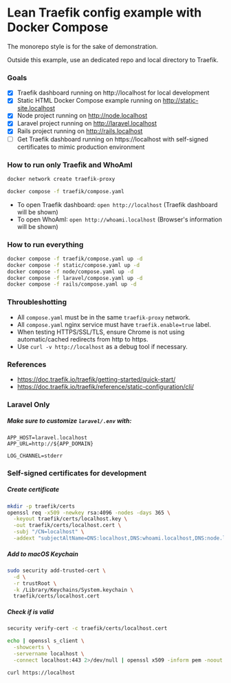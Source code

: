 # Lean Traefik config example with Docker Compose

The monorepo style is for the sake of demonstration.

Outside this example, use an dedicated repo and local directory to Traefik.

### Goals

- [x] Traefik dashboard running on http://localhost for local development
- [x] Static HTML Docker Compose example running on http://static-site.localhost
- [x] Node project running on http://node.localhost
- [x] Laravel project running on http://laravel.localhost
- [x] Rails project running on http://rails.localhost
- [ ] Get Traefik dashboard running on https://localhost with self-signed certificates to mimic production environment

### How to run only Traefik and WhoAmI

```sh
docker network create traefik-proxy
```

```sh
docker compose -f traefik/compose.yaml
```

* To open Traefik dashboard: `open http://localhost` (Traefik dashboard will be shown)
* To open WhoAmI: `open http://whoami.localhost` (Browser's information will be shown)

### How to run everything

```sh
docker compose -f traefik/compose.yaml up -d
docker compose -f static/compose.yaml up -d
docker compose -f node/compose.yaml up -d
docker compose -f laravel/compose.yaml up -d
docker compose -f rails/compose.yaml up -d
```

### Throubleshotting

* All `compose.yaml` must be in the same `traefik-proxy` network.
* All `compose.yaml` nginx service must have `traefik.enable=true` label.
* When testing HTTPS/SSL/TLS, ensure Chrome is not using automatic/cached redirects from http to https.
* Use `curl -v http://localhost` as a debug tool if necessary.

### References

* https://doc.traefik.io/traefik/getting-started/quick-start/
* https://doc.traefik.io/traefik/reference/static-configuration/cli/

### Laravel Only

##### Make sure to customize `laravel/.env` with:

```
APP_HOST=laravel.localhost
APP_URL=http://${APP_DOMAIN}

LOG_CHANNEL=stderr
```

### Self-signed certificates for development

##### Create certificate

```sh
mkdir -p traefik/certs
openssl req -x509 -newkey rsa:4096 -nodes -days 365 \
  -keyout traefik/certs/localhost.key \
  -out traefik/certs/localhost.cert \
  -subj "/CN=localhost" \
  -addext "subjectAltName=DNS:localhost,DNS:whoami.localhost,DNS:node.localhost,DNS:laravel.localhost,DNS:rails.localhost"
```

##### Add to macOS Keychain

```sh
sudo security add-trusted-cert \
  -d \
  -r trustRoot \
  -k /Library/Keychains/System.keychain \
  traefik/certs/localhost.cert
```

##### Check if is valid

```sh
security verify-cert -c traefik/certs/localhost.cert
```

```sh
echo | openssl s_client \
  -showcerts \
  -servername localhost \
  -connect localhost:443 2>/dev/null | openssl x509 -inform pem -noout -text
```

```sh
curl https://localhost
```

